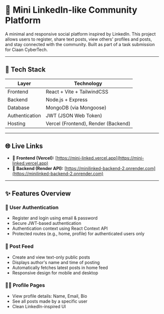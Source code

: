 # 🚀 Mini LinkedIn-like Community Platform

A minimal and responsive social platform inspired by LinkedIn. This project allows users to register, share text posts, view others' profiles and posts, and stay connected with the community. Built as part of a task submission for Ciaan CyberTech.

---

## 🔧 Tech Stack

| Layer        | Technology                     |
|--------------|--------------------------------|
| Frontend     | React + Vite + TailwindCSS     |
| Backend      | Node.js + Express              |
| Database     | MongoDB (via Mongoose)         |
| Authentication | JWT (JSON Web Token)         |
| Hosting      | Vercel (Frontend), Render (Backend) |

---

## 🌐 Live Links

- 🔗 **Frontend (Vercel):** [https://mini-linked.vercel.app](https://mini-linked.vercel.app)
- 🔗 **Backend (Render API):** [https://minilinked-backend-2.onrender.com](https://minilinked-backend-2.onrender.com)

---

## ✨ Features Overview

### 👤 User Authentication
- Register and login using email & password
- Secure JWT-based authentication
- Authentication context using React Context API
- Protected routes (e.g., home, profile) for authenticated users only

### 📰 Post Feed
- Create and view text-only public posts
- Displays author's name and time of posting
- Automatically fetches latest posts in home feed
- Responsive design for mobile and desktop

### 🧑‍💼 Profile Pages
- View profile details: Name, Email, Bio
- See all posts made by a specific user
- Clean LinkedIn-inspired UI

